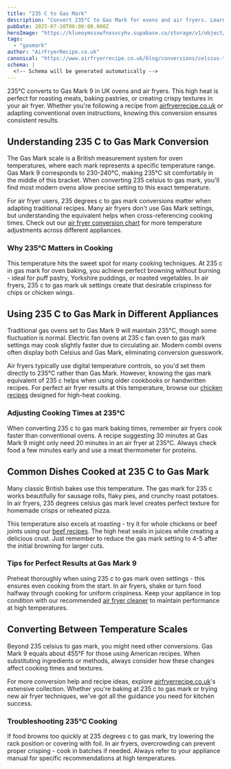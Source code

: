```yaml
---
title: "235 C to Gas Mark"
description: "Convert 235°C to Gas Mark for ovens and air fryers. Learn the exact Gas Mark equivalent and cooking tips for perfect results every time."
pubDate: 2025-07-20T00:00:00.000Z
heroImage: "https://klueoymssxwfnxsvcyhv.supabase.co/storage/v1/object/public/Shmucket/235-c-to-gas-mark.png"
tags:
  - "gasmark"
author: "AirFryerRecipe.co.uk"
canonical: "https://www.airfryerrecipe.co.uk/blog/conversions/celsius-to-gas-mark/235-c-to-gas-mark"
schema: |
  <!-- Schema will be generated automatically -->
---
```


<p>235°C converts to Gas Mark 9 in UK ovens and air fryers. This high heat is perfect for roasting meats, baking pastries, or creating crispy textures in your air fryer. Whether you're following a recipe from <a href=https://www.airfryerrecipe.co.uk>airfryerrecipe.co.uk</a> or adapting conventional oven instructions, knowing this conversion ensures consistent results.</p>

<h2>Understanding 235 C to Gas Mark Conversion</h2>
<p>The Gas Mark scale is a British measurement system for oven temperatures, where each mark represents a specific temperature range. Gas Mark 9 corresponds to 230-240°C, making 235°C sit comfortably in the middle of this bracket. When converting 235 celsius to gas mark, you'll find most modern ovens allow precise setting to this exact temperature.</p>
<p>For air fryer users, 235 degrees c to gas mark conversions matter when adapting traditional recipes. Many air fryers don't use Gas Mark settings, but understanding the equivalent helps when cross-referencing cooking times. Check out our <a href=https://www.airfryerrecipe.co.uk/air-fryer-conversion-chart>air fryer conversion chart</a> for more temperature adjustments across different appliances.</p>

<h3>Why 235°C Matters in Cooking</h3>
<p>This temperature hits the sweet spot for many cooking techniques. At 235 c in gas mark for oven baking, you achieve perfect browning without burning - ideal for puff pastry, Yorkshire puddings, or roasted vegetables. In air fryers, 235 c to gas mark uk settings create that desirable crispiness for chips or chicken wings.</p>

<h2>Using 235 C to Gas Mark in Different Appliances</h2>
<p>Traditional gas ovens set to Gas Mark 9 will maintain 235°C, though some fluctuation is normal. Electric fan ovens at 235 c fan oven to gas mark settings may cook slightly faster due to circulating air. Modern combi ovens often display both Celsius and Gas Mark, eliminating conversion guesswork.</p>
<p>Air fryers typically use digital temperature controls, so you'd set them directly to 235°C rather than Gas Mark. However, knowing the gas mark equivalent of 235 c helps when using older cookbooks or handwritten recipes. For perfect air fryer results at this temperature, browse our <a href=https://www.airfryerrecipe.co.uk/recipe-category/chicken>chicken recipes</a> designed for high-heat cooking.</p>

<h3>Adjusting Cooking Times at 235°C</h3>
<p>When converting 235 c to gas mark baking times, remember air fryers cook faster than conventional ovens. A recipe suggesting 30 minutes at Gas Mark 9 might only need 20 minutes in an air fryer at 235°C. Always check food a few minutes early and use a meat thermometer for proteins.</p>

<h2>Common Dishes Cooked at 235 C to Gas Mark</h2>
<p>Many classic British bakes use this temperature. The gas mark for 235 c works beautifully for sausage rolls, flaky pies, and crunchy roast potatoes. In air fryers, 235 degrees celsius gas mark level creates perfect texture for homemade crisps or reheated pizza.</p>
<p>This temperature also excels at roasting - try it for whole chickens or beef joints using our <a href=https://www.airfryerrecipe.co.uk/recipe-category/beef>beef recipes</a>. The high heat seals in juices while creating a delicious crust. Just remember to reduce the gas mark setting to 4-5 after the initial browning for larger cuts.</p>

<h3>Tips for Perfect Results at Gas Mark 9</h3>
<p>Preheat thoroughly when using 235 c to gas mark oven settings - this ensures even cooking from the start. In air fryers, shake or turn food halfway through cooking for uniform crispiness. Keep your appliance in top condition with our recommended <a href=https://www.airfryerrecipe.co.uk/air-fryer-cleaner>air fryer cleaner</a> to maintain performance at high temperatures.</p>

<h2>Converting Between Temperature Scales</h2>
<p>Beyond 235 celsius to gas mark, you might need other conversions. Gas Mark 9 equals about 455°F for those using American recipes. When substituting ingredients or methods, always consider how these changes affect cooking times and textures.</p>
<p>For more conversion help and recipe ideas, explore <a href=https://www.airfryerrecipe.co.uk>airfryerrecipe.co.uk</a>'s extensive collection. Whether you're baking at 235 c to gas mark or trying new air fryer techniques, we've got all the guidance you need for kitchen success.</p>

<h3>Troubleshooting 235°C Cooking</h3>
<p>If food browns too quickly at 235 degrees c to gas mark, try lowering the rack position or covering with foil. In air fryers, overcrowding can prevent proper crisping - cook in batches if needed. Always refer to your appliance manual for specific recommendations at high temperatures.</p>
